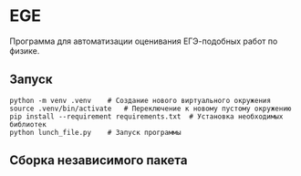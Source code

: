 # EGE

Программа для автоматизации оценивания ЕГЭ-подобных работ по физике.

## Запуск

```
python -m venv .venv    # Создание нового виртуального окружения
source .venv/bin/activate   # Переключение к новому пустому окружению
pip install --requirement requirements.txt  # Установка необходимых библиотек
python lunch_file.py    # Запуск программы
```

## Сборка независимого пакета
